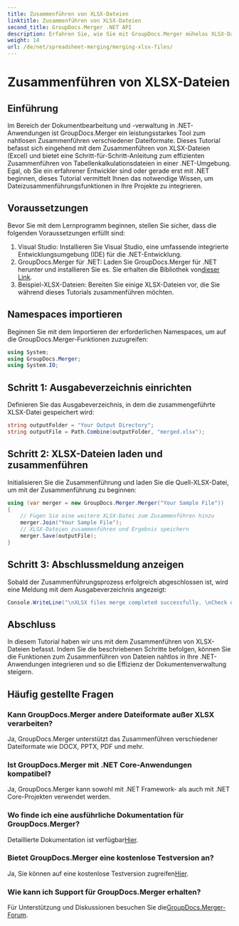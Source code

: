 ```yaml
---
title: Zusammenführen von XLSX-Dateien
linktitle: Zusammenführen von XLSX-Dateien
second_title: GroupDocs.Merger .NET API
description: Erfahren Sie, wie Sie mit GroupDocs.Merger mühelos XLSX-Dateien in .NET zusammenführen. Folgen Sie diesem Schritt-für-Schritt-Tutorial für eine nahtlose Dokumentenverwaltung.
weight: 14
url: /de/net/spreadsheet-merging/merging-xlsx-files/
---
```


# Zusammenführen von XLSX-Dateien

## Einführung
Im Bereich der Dokumentbearbeitung und -verwaltung in .NET-Anwendungen ist GroupDocs.Merger ein leistungsstarkes Tool zum nahtlosen Zusammenführen verschiedener Dateiformate. Dieses Tutorial befasst sich eingehend mit dem Zusammenführen von XLSX-Dateien (Excel) und bietet eine Schritt-für-Schritt-Anleitung zum effizienten Zusammenführen von Tabellenkalkulationsdateien in einer .NET-Umgebung. Egal, ob Sie ein erfahrener Entwickler sind oder gerade erst mit .NET beginnen, dieses Tutorial vermittelt Ihnen das notwendige Wissen, um Dateizusammenführungsfunktionen in Ihre Projekte zu integrieren.
## Voraussetzungen
Bevor Sie mit dem Lernprogramm beginnen, stellen Sie sicher, dass die folgenden Voraussetzungen erfüllt sind:
1. Visual Studio: Installieren Sie Visual Studio, eine umfassende integrierte Entwicklungsumgebung (IDE) für die .NET-Entwicklung.
2. GroupDocs.Merger für .NET: Laden Sie GroupDocs.Merger für .NET herunter und installieren Sie es. Sie erhalten die Bibliothek von[dieser Link](https://releases.groupdocs.com/merger/net/).
3. Beispiel-XLSX-Dateien: Bereiten Sie einige XLSX-Dateien vor, die Sie während dieses Tutorials zusammenführen möchten.

## Namespaces importieren
Beginnen Sie mit dem Importieren der erforderlichen Namespaces, um auf die GroupDocs.Merger-Funktionen zuzugreifen:
```csharp
using System; 
using GroupDocs.Merger;
using System.IO;
```
## Schritt 1: Ausgabeverzeichnis einrichten
Definieren Sie das Ausgabeverzeichnis, in dem die zusammengeführte XLSX-Datei gespeichert wird:
```csharp
string outputFolder = "Your Output Directory";
string outputFile = Path.Combine(outputFolder, "merged.xlsx");
```
## Schritt 2: XLSX-Dateien laden und zusammenführen
Initialisieren Sie die Zusammenführung und laden Sie die Quell-XLSX-Datei, um mit der Zusammenführung zu beginnen:
```csharp
using (var merger = new GroupDocs.Merger.Merger("Your Sample File"))
{
    // Fügen Sie eine weitere XLSX-Datei zum Zusammenführen hinzu
    merger.Join("Your Sample File");
    // XLSX-Dateien zusammenführen und Ergebnis speichern
    merger.Save(outputFile);
}
```
## Schritt 3: Abschlussmeldung anzeigen
Sobald der Zusammenführungsprozess erfolgreich abgeschlossen ist, wird eine Meldung mit dem Ausgabeverzeichnis angezeigt:
```csharp
Console.WriteLine("\nXLSX files merge completed successfully. \nCheck output in {0}", outputFolder);
```

## Abschluss
In diesem Tutorial haben wir uns mit dem Zusammenführen von XLSX-Dateien befasst. Indem Sie die beschriebenen Schritte befolgen, können Sie die Funktionen zum Zusammenführen von Dateien nahtlos in Ihre .NET-Anwendungen integrieren und so die Effizienz der Dokumentenverwaltung steigern.

## Häufig gestellte Fragen
### Kann GroupDocs.Merger andere Dateiformate außer XLSX verarbeiten?
Ja, GroupDocs.Merger unterstützt das Zusammenführen verschiedener Dateiformate wie DOCX, PPTX, PDF und mehr.
### Ist GroupDocs.Merger mit .NET Core-Anwendungen kompatibel?
Ja, GroupDocs.Merger kann sowohl mit .NET Framework- als auch mit .NET Core-Projekten verwendet werden.
### Wo finde ich eine ausführliche Dokumentation für GroupDocs.Merger?
 Detaillierte Dokumentation ist verfügbar[Hier](https://tutorials.groupdocs.com/merger/net/).
### Bietet GroupDocs.Merger eine kostenlose Testversion an?
 Ja, Sie können auf eine kostenlose Testversion zugreifen[Hier](https://releases.groupdocs.com/).
### Wie kann ich Support für GroupDocs.Merger erhalten?
 Für Unterstützung und Diskussionen besuchen Sie die[GroupDocs.Merger-Forum](https://forum.groupdocs.com/c/merger/32).